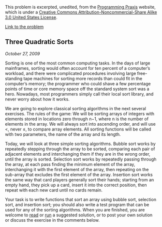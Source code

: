 This problem is excerpted, unedited, from the [Programming Praxis](https://programmingpraxis.com) website, which is under a [Creative Commons Attribution-Noncommercial-Share Alike 3.0 United States License](https://creativecommons.org/licenses/by-nc-sa/3.0/us/).

[Link to the problem](https://programmingpraxis.com/2009/10/27/three-quadratic-sorts/)

## Three Quadratic Sorts
*October 27, 2009*

Sorting is one of the most common computing tasks. In the days of large mainframes, sorting would often account for ten percent of a computer’s workload, and there were complicated procedures involving large free-standing tape machines for sorting more records than could fit in the computer’s memory; the programmer who could shave a few percentage points of time or core memory space off the standard system sort was a hero. Nowadays, most programmers simply call their local sort library, and never worry about how it works.

We are going to explore classical sorting algorithms in the next several exercises. The rules of the game: We will be sorting arrays of integers with elements stored in locations zero through n−1, where n is the number of elements in the array. We will always sort into ascending order, and will use <, never ≤, to compare array elements. All sorting functions will be called with two parameters, the name of the array and its length.

Today, we will look at three simple sorting algorithms. Bubble sort works by repeatedly stepping through the array to be sorted, comparing each pair of adjacent elements and interchanging them if they are in the wrong order, until the array is sorted. Selection sort works by repeatedly passing through the array, at each pass finding the minimum element of the array, interchanging it with the first element of the array, then repeating on the sub-array that excludes the first element of the array. Insertion sort works the same way that card players generally sort their hands; starting from an empty hand, they pick up a card, insert it into the correct position, then repeat with each new card until no cards remain.

Your task is to write functions that sort an array using bubble sort, selection sort, and insertion sort; you should also write a test program that can be used for any of the sorting algorithms. When you are finished, you are welcome to [read](https://programmingpraxis.com/2009/10/27/three-quadratic-sorts/2/) or [run](http://programmingpraxis.codepad.org/vuYNXRdL) a suggested solution, or to post your own solution or discuss the exercise in the comments below.
